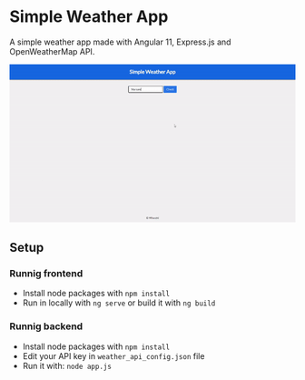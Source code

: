 # Simple Weather App
A simple weather app made with Angular 11, Express.js and OpenWeatherMap API.

![Simple Weather App Demo](demo/app_demo.gif)

## Setup
### Runnig frontend
* Install node packages with `npm install`
* Run in locally with `ng serve` or build it with `ng build`

### Runnig backend
* Install node packages with `npm install`
* Edit your API key in `weather_api_config.json` file
* Run it with: `node app.js`